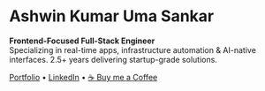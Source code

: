 # Ashwin Kumar Uma Sankar
**Frontend-Focused Full-Stack Engineer**  
Specializing in real-time apps, infrastructure automation & AI-native interfaces. 2.5+ years delivering startup-grade solutions.

[Portfolio](https://www.ashxinkumar.me/) • 
[LinkedIn](https://linkedin.com/in/ashwinkumar99) • 
[☕ Buy me a Coffee](https://buymeacoffee.com/itaxh1)

